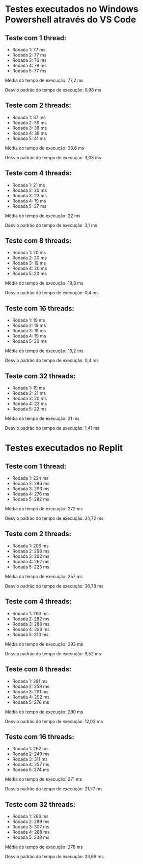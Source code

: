 # Testes executados no Windows Powershell através do VS Code


## Teste com 1 thread:

- Rodada 1: 77 ms
- Rodada 2: 77 ms
- Rodada 3: 76 ms
- Rodada 4: 79 ms
- Rodada 5: 77 ms

Média do tempo de execução: 77,2 ms

Desvio padrão do tempo de execução: 0,98 ms

## Teste com 2 threads:

- Rodada 1: 37 ms
- Rodada 2: 39 ms
- Rodada 3: 38 ms
- Rodada 4: 38 ms
- Rodada 5: 41 ms

Média do tempo de execução: 38,6 ms

Desvio padrão do tempo de execução: 3,03 ms

## Teste com 4 threads: 

- Rodada 1: 21 ms
- Rodada 2: 20 ms
- Rodada 3: 23 ms
- Rodada 4: 19 ms
- Rodada 5: 27 ms

Média do tempo de execução: 22 ms

Desvio padrão do tempo de execução: 3,1 ms

## Teste com 8 threads: 

- Rodada 1: 20 ms
- Rodada 2: 20 ms
- Rodada 3: 19 ms
- Rodada 4: 20 ms
- Rodada 5: 20 ms

Média do tempo de execução: 19,8 ms

Desvio padrão do tempo de execução: 0,4 ms

## Teste com 16 threads: 

- Rodada 1: 19 ms
- Rodada 2: 19 ms
- Rodada 3: 19 ms
- Rodada 4: 19 ms
- Rodada 5: 20 ms

Média do tempo de execução: 19,2 ms

Desvio padrão do tempo de execução: 0,4 ms

## Teste com 32 threads: 

- Rodada 1: 19 ms
- Rodada 2: 21 ms
- Rodada 3: 20 ms 
- Rodada 4: 23 ms 
- Rodada 5: 22 ms 

Média do tempo de execução: 21 ms

Desvio padrão do tempo de execução: 1,41 ms


# Testes executados no Replit


## Teste com 1 thread:

- Rodada 1: 224 ms
- Rodada 2: 286 ms
- Rodada 3: 293 ms
- Rodada 4: 276 ms
- Rodada 5: 282 ms

Média do tempo de execução: 272 ms

Desvio padrão do tempo de execução: 24,72 ms

## Teste com 2 threads:

- Rodada 1: 206 ms
- Rodada 2: 298 ms
- Rodada 3: 292 ms
- Rodada 4: 267 ms
- Rodada 5: 223 ms

Média do tempo de execução: 257 ms

Desvio padrão do tempo de execução: 36,78 ms

## Teste com 4 threads: 

- Rodada 1: 290 ms
- Rodada 2: 282 ms
- Rodada 3: 288 ms
- Rodada 4: 296 ms
- Rodada 5: 310 ms

Média do tempo de execução: 293 ms

Desvio padrão do tempo de execução: 9,52 ms

## Teste com 8 threads: 

- Rodada 1: 281 ms
- Rodada 2: 259 ms
- Rodada 3: 291 ms
- Rodada 4: 292 ms
- Rodada 5: 276 ms

Média do tempo de execução: 280 ms

Desvio padrão do tempo de execução: 12,02 ms

## Teste com 16 threads: 

- Rodada 1: 262 ms
- Rodada 2: 249 ms
- Rodada 3: 311 ms
- Rodada 4: 257 ms
- Rodada 5: 274 ms

Média do tempo de execução: 271 ms

Desvio padrão do tempo de execução: 21,77 ms

## Teste com 32 threads: 

- Rodada 1: 266 ms
- Rodada 2: 289 ms
- Rodada 3: 307 ms 
- Rodada 4: 288 ms 
- Rodada 5: 238 ms 

Média do tempo de execução: 278 ms

Desvio padrão do tempo de execução: 23,69 ms
